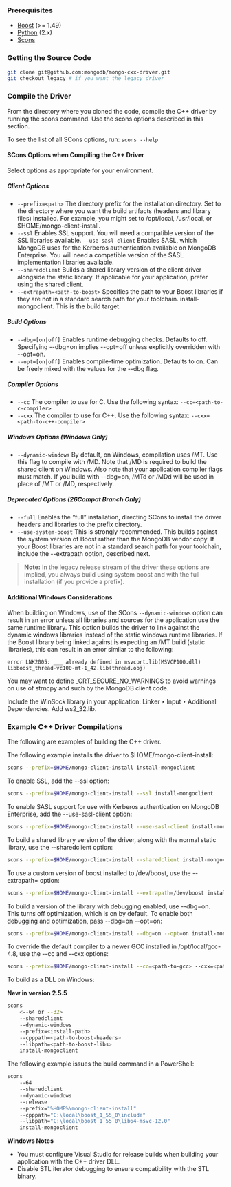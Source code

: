 ### Prerequisites
 - [Boost](http://www.boost.org/) (>= 1.49)
 - [Python](https://www.python.org/) (2.x)
 - [Scons](http://www.scons.org/)

### Getting the Source Code

```sh
git clone git@github.com:mongodb/mongo-cxx-driver.git
git checkout legacy # if you want the legacy driver
```

### Compile the Driver

From the directory where you cloned the code, compile the C++ driver by running the scons command. Use the scons options described in this section.

To see the list of all SCons options, run: `scons --help`

#### SCons Options when Compiling the C++ Driver
Select options as appropriate for your environment.

##### Client Options
 - `--prefix=<path>` The directory prefix for the installation directory. Set <path> to the directory where you want the build artifacts (headers and library files) installed. For example, you might set <path> to /opt/local, /usr/local, or $HOME/mongo-client-install.
 - `--ssl` Enables SSL support. You will need a compatible version of the SSL libraries available.
`--use-sasl-client` Enables SASL, which MongoDB uses for the Kerberos authentication available on MongoDB Enterprise. You will need a compatible version of the SASL implementation libraries available.
 - `--sharedclient` Builds a shared library version of the client driver alongside the static library. If applicable for your application, prefer using the shared client.
 - `--extrapath=<path-to-boost>` Specifies the path to your Boost libraries if they are not in a standard search path for your toolchain.
install-mongoclient. This is the build target.

##### Build Options
 - `--dbg=[on|off]` Enables runtime debugging checks. Defaults to off. Specifying --dbg=on implies --opt=off unless explicitly overridden with --opt=on.
 - `--opt=[on|off]` Enables compile-time optimization. Defaults to on. Can be freely mixed with the values for the --dbg flag.

##### Compiler Options
 - `--cc` The compiler to use for C. Use the following syntax: `--cc=<path-to-c-compiler>`
 - `--cxx` The compiler to use for C++. Use the following syntax: `--cxx=<path-to-c++-compiler>`

##### Windows Options (Windows Only)
 - `--dynamic-windows` By default, on Windows, compilation uses /MT. Use this flag to compile with /MD. Note that /MD is required to build the shared client on Windows. Also note that your application compiler flags must match. If you build with --dbg=on, /MTd or /MDd will be used in place of /MT or /MD, respectively.

##### Deprecated Options (26Compat Branch Only)
 - `--full` Enables the “full” installation, directing SCons to install the driver headers and libraries to the prefix directory.
 - `--use-system-boost` This is strongly recommended. This builds against the system version of Boost rather than the MongoDB vendor copy. If your Boost libraries are not in a standard search path for your toolchain, include the --extrapath option, described next.

> **Note:** In the legacy release stream of the driver these options are implied, you always build using system boost and with the full installation (if you provide a prefix).

#### Additional Windows Considerations
When building on Windows, use of the SCons `--dynamic-windows` option can result in an error unless all libraries and sources for the application use the same runtime library. This option builds the driver to link against the dynamic windows libraries instead of the static windows runtime libraries. If the Boost library being linked against is expecting an /MT build (static libraries), this can result in an error similar to the following:

```
error LNK2005: ___ already defined in msvcprt.lib(MSVCP100.dll) libboost_thread-vc100-mt-1_42.lib(thread.obj)
```

You may want to define _CRT_SECURE_NO_WARNINGS to avoid warnings on use of strncpy and such by the MongoDB client code.

Include the WinSock library in your application: Linker ‣ Input ‣ Additional Dependencies. Add ws2_32.lib.

### Example C++ Driver Compilations

The following are examples of building the C++ driver.

The following example installs the driver to $HOME/mongo-client-install:

```sh
scons --prefix=$HOME/mongo-client-install install-mongoclient
```

To enable SSL, add the --ssl option:
```sh
scons --prefix=$HOME/mongo-client-install --ssl install-mongoclient
```

To enable SASL support for use with Kerberos authentication on MongoDB Enterprise, add the --use-sasl-client option:
```sh
scons --prefix=$HOME/mongo-client-install --use-sasl-client install-mongoclient
```

To build a shared library version of the driver, along with the normal static library, use the --sharedclient option:
```sh
scons --prefix=$HOME/mongo-client-install --sharedclient install-mongoclient
```

To use a custom version of boost installed to /dev/boost, use the --extrapath=<path-to-boost> option:
```sh
scons --prefix=$HOME/mongo-client-install --extrapath=/dev/boost install-mongoclient
```

To build a version of the library with debugging enabled, use --dbg=on. This turns off optimization, which is on by default. To enable both debugging and optimization, pass --dbg=on --opt=on:
```sh
scons --prefix=$HOME/mongo-client-install --dbg=on --opt=on install-mongoclient
```

To override the default compiler to a newer GCC installed in /opt/local/gcc-4.8, use the --cc and --cxx options:
```sh
scons --prefix=$HOME/mongo-client-install --cc=<path-to-gcc> --cxx=<path-to-g++> install-mongoclient
```
To build as a DLL on Windows:

**New in version 2.5.5**

```sh
scons
    <--64 or --32>
    --sharedclient
    --dynamic-windows
    --prefix=<install-path>
    --cpppath=<path-to-boost-headers>
    --libpath=<path-to-boost-libs>
    install-mongoclient
```

The following example issues the build command in a PowerShell:
```sh
scons
    --64
    --sharedclient
    --dynamic-windows
    --release
    --prefix="%HOME%\mongo-client-install"
    --cpppath="C:\local\boost_1_55_0\include"
    --libpath="C:\local\boost_1_55_0\lib64-msvc-12.0"
    install-mongoclient
```

**Windows Notes**
 - You must configure Visual Studio for release builds when building your application with the C++ driver DLL.
 - Disable STL iterator debugging to ensure compatibility with the STL binary.